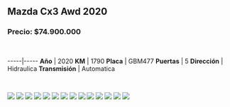 ## Mazda Cx3 Awd 2020

### Precio: $74.900.000

<p>&nbsp;</p>

-----|-----
**Año** | 2020
**KM** | 1790
**Placa** | GBM477
**Puertas** | 5
**Dirección** | Hidraulica
**Transmisión** | Automatica



<p>&nbsp;</p>

<img src="images/Mazda Cx3 Awd 2020 - 0.0197.jpg?raw=true"/>
<img src="images/Mazda Cx3 Awd 2020 - 0.0775.jpg?raw=true"/>
<img src="images/Mazda Cx3 Awd 2020 - 0.0949.jpg?raw=true"/>
<img src="images/Mazda Cx3 Awd 2020 - 0.1321.jpg?raw=true"/>
<img src="images/Mazda Cx3 Awd 2020 - 0.1703.jpg?raw=true"/>
<img src="images/Mazda Cx3 Awd 2020 - 0.2909.jpg?raw=true"/>
<img src="images/Mazda Cx3 Awd 2020 - 0.3583.jpg?raw=true"/>
<img src="images/Mazda Cx3 Awd 2020 - 0.4536.jpg?raw=true"/>
<img src="images/Mazda Cx3 Awd 2020 - 0.5028.jpg?raw=true"/>
<img src="images/Mazda Cx3 Awd 2020 - 0.7174.jpg?raw=true"/>
<img src="images/Mazda Cx3 Awd 2020 - 0.7345.jpg?raw=true"/>
<img src="images/Mazda Cx3 Awd 2020 - 0.8236.jpg?raw=true"/>
<img src="images/Mazda Cx3 Awd 2020 - 0.8985.jpg?raw=true"/>
<img src="images/Mazda Cx3 Awd 2020 - 0.9459.jpg?raw=true"/>



